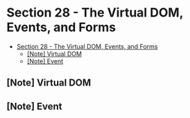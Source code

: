 # Section 28 - The Virtual DOM, Events, and Forms

- [Section 28 - The Virtual DOM, Events, and Forms](#Section-28---The-Virtual-DOM-Events-and-Forms)
  - [[Note] Virtual DOM](#Note-Virtual-DOM)
  - [[Note] Event](#Note-Event)

## [Note] Virtual DOM

## [Note] Event